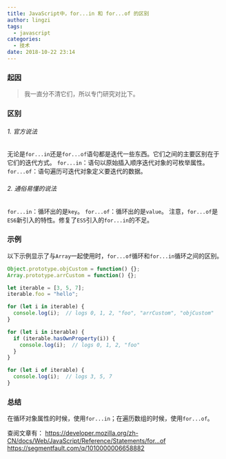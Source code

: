 ```yaml
---
title: JavaScript中，for...in 和 for...of 的区别
author: lingzi
tags:
  - javascript
categories:
  - 技术
date: 2018-10-22 23:14
---
```


### 起因

> 我一直分不清它们，所以专门研究对比下。

### 区别

###### 1. 官方说法

无论是`for...in`还是`for...of`语句都是迭代一些东西。它们之间的主要区别在于它们的迭代方式。
`for...in`：语句以原始插入顺序迭代对象的可枚举属性。
`for...of`：语句遍历可迭代对象定义要迭代的数据。

###### 2. 通俗易懂的说法

`for...in`：循环出的是`key`。
`for...of`：循环出的是`value`。
注意，`for...of`是`ES6`新引入的特性。修复了`ES5`引入的`for...in`的不足。

### 示例

以下示例显示了与`Array`一起使用时，`for...of`循环和`for...in`循环之间的区别。

```javascript
Object.prototype.objCustom = function() {};
Array.prototype.arrCustom = function() {};

let iterable = [3, 5, 7];
iterable.foo = "hello";

for (let i in iterable) {
  console.log(i);  // logs 0, 1, 2, "foo", "arrCustom", "objCustom"
}

for (let i in iterable) {
  if (iterable.hasOwnProperty(i)) {
    console.log(i);  // logs 0, 1, 2, "foo"
  }
}

for (let i of iterable) {
  console.log(i);  // logs 3, 5, 7
}
```

### 总结

在循环对象属性的时候，使用`for...in`；在遍历数组的时候，使用`for...of`。

查阅文章有：
https://developer.mozilla.org/zh-CN/docs/Web/JavaScript/Reference/Statements/for...of
https://segmentfault.com/q/1010000006658882
